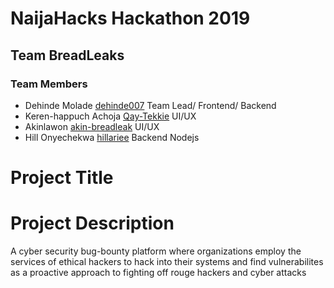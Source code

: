 # NaijaHacks Hackathon 2019

## Team BreadLeaks

### Team Members
- Dehinde Molade [dehinde007](https://github.com/dehinde007) Team Lead/ Frontend/ Backend
- Keren-happuch Achoja [Qay-Tekkie](https://github.com/Qay-Tekkie) UI/UX
- Akinlawon [akin-breadleak](https://github.com/akin-breadleak) UI/UX
- Hill Onyechekwa [hillariee](https://github.com/hillariee) Backend Nodejs

# Project Title

# Project Description
A cyber security bug-bounty platform where organizations employ the services of ethical
hackers to hack into their systems and find vulnerabilites as a proactive approach to 
fighting off rouge hackers and cyber attacks

